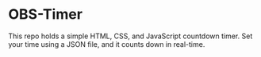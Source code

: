 # OBS-Timer
This repo holds a simple HTML, CSS, and JavaScript countdown timer. Set your time using a JSON file, and it counts down in real-time.
